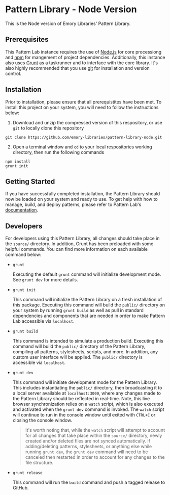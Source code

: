 # Pattern Library - Node Version

This is the Node version of Emory Libraries' Pattern Library.

## Prerequisites

This Pattern Lab instance requires the use of [Node.js][Node.js] for core processiong and [npm][npm] for mangement of project dependencies. Additionally, this instance also uses [Grunt][Grunt] as a taskrunner and to interface with the core library. It's also highly recommended that you use [git][git] for installation and version control.

## Installation

Prior to installation, please ensure that all prerequistites have been met. To install this project on your system, you will need to follow the instructions below:

  1. Download and unzip the compressed version of this respository, or use `git` to locally clone this repository
    
  ```
  git clone https://github.com/emory-libraries/pattern-library-node.git
  ```
  
  2. Open a terminal window and `cd` to your local respositories working directory, then run the following commands
  
  ```
  npm install
  grunt init
  ```
  
## Getting Started

If you have successfully completed installation, the Pattern Library should now be loaded on your system and ready to use. To get help with how to manage, build, and deploy patterns, please refer to Pattern Lab's [documentation][Pattern Lab]. 

## Developers

For developers using this Pattern Library, all changes should take place in the `source/` directory. In addition, Grunt has been preloaded with some helpful commands. You can find more information on each available command below:

- `grunt`

  Executing the default `grunt` command will initialize development mode. See `grunt dev` for more details.
  
- `grunt init`

  This command will initialize the Pattern Library on a fresh installation of this package. Executing this command will build the `public/` directory on your system by running `grunt build` as well as pull in standard dependencies and components that are needed in order to make Pattern Lab accessible via `localhost`.
  
- `grunt build`

  This command is intended to simulate a production build. Executing this command will build the `public/` directory of the Pattern Library, compiling all patterns, stylesheets, scripts, and more. In addition, any custom user interface will be applied. The `public/` directory is accessible via `localhost`.

- `grunt dev`

  This command will initiate development mode for the Pattern Library. This includes instantiating the `public/` directory, then broadcasting it to a local server available at `localhost:3000`, where any changes made to the Pattern Library should be reflected in real-time. Note, this live browser synchronization relies on a `watch` script, which is also executed and activated when the `grunt dev` command is invoked. The `watch` script will continue to run in the console window until exited with `CTRL+C` or closing the console window.
  
  > It's worth noting that, while the `watch` script will attempt to account for all changes that take place within the `source/` directory, newly created and/or deleted files are not synced automatically. If adding/deleting patterns, stylesheets, or anything else while running `grunt dev`, the `grunt dev` command will need to be canceled then restarted in order to account for any changes to the file structure.
- `grunt release`

  This command will run the `build` command and push a tagged release to GitHub.
  
[Node.js]: nodejs.org
[npm]: npmjs.com
[Grunt]: gruntjs.com
[git]: git-scm.com
[Pattern Lab]: patternlab.io/docs
